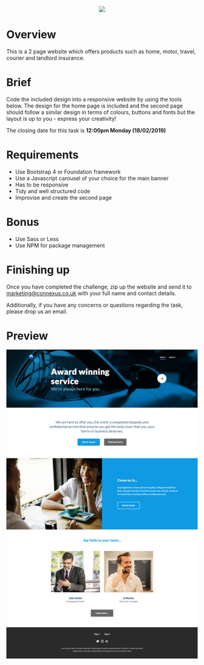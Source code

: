 <p align="center">
  <img width="250" src="http://www.theconnexusgroup.co.uk/images/logo_connexus_large.png">
</p>

# Overview

This is a 2 page website which offers products such as home, motor, travel, courier and landlord insurance.

# Brief

Code the included design into a responsive website by using the tools below. The design for the home page is included and the second page should follow a similar design in terms of colours, buttons and fonts but the layout is up to you - express your creativity!

The closing date for this task is **12:00pm Monday (18/02/2019)**

# Requirements

- Use Bootstrap 4 or Foundation framework
- Use a Javascript carousel of your choice for the main banner
- Has to be responsive
- Tidy and well structured code
- Improvise and create the second page

# Bonus

- Use Sass or Less
- Use NPM for package management

# Finishing up

Once you have completed the challenge, zip up the website and send it to [marketing@connexus.co.uk](mailto:marketing@connexus.co.uk) with your full name and contact details.

Additionally, if you have any concerns or questions regarding the task, please drop us an email.

# Preview

![](https://github.com/ConnexusGroup/Front-end-challenge/blob/master/Front-page.jpg?raw=true)
